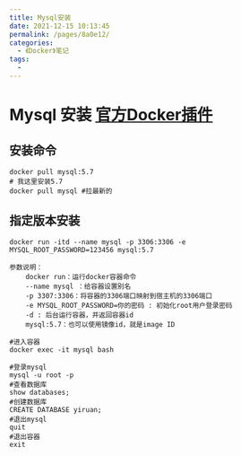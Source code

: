 ```yaml
---
title: Mysql安装
date: 2021-12-15 10:13:45
permalink: /pages/8a0e12/
categories:
  - 《Docker》笔记
tags:
  - 
---
```

# Mysql 安装 [官方Docker插件](https://hub.docker.com/_/mysql?tab=tags)

## 安装命令

``` shell
docker pull mysql:5.7
# 我这里安装5.7
docker pull mysql #拉最新的
```

## 指定版本安装

``` shell
docker run -itd --name mysql -p 3306:3306 -e MYSQL_ROOT_PASSWORD=123456 mysql:5.7

参数说明：
    docker run：运行docker容器命令
    --name mysql ：给容器设置别名
    -p 3307:3306：将容器的3306端口映射到宿主机的3306端口
    -e MYSQL_ROOT_PASSWORD=你的密码 : 初始化root用户登录密码 
    -d : 后台运行容器，并返回容器id
    mysql:5.7：也可以使用镜像id，就是image ID   
```

```shell
#进入容器
docker exec -it mysql bash

#登录mysql
mysql -u root -p
#查看数据库
show databases;
#创建数据库
CREATE DATABASE yiruan;
#退出mysql
quit
#退出容器
exit
```